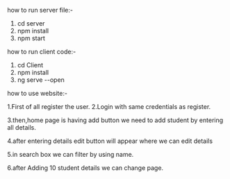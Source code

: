 how to run server file:-

1. cd server
2. npm install
3. npm start

how to run client code:-

1. cd Client
2. npm install
3. ng serve --open


how to use website:-

1.First of all register the user.
2.Login with same credentials as register.

3.then,home page is having add button we need to add student by entering all details.

4.after entering details edit button will appear where we can edit details

5.in search box we can filter by using name.

6.after Adding 10 student details we can change page.